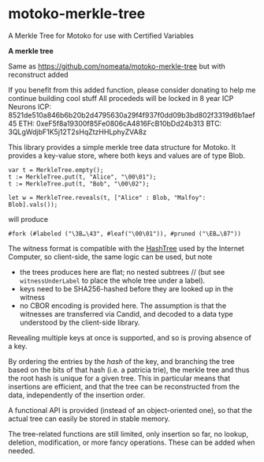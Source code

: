 # motoko-merkle-tree
A Merkle Tree for Motoko for use with Certified Variables


 **A merkle tree**

 Same as https://github.com/nomeata/motoko-merkle-tree but with reconstruct added

 If you benefit from this added function, please consider donating to help me continue building cool stuff
 All procededs will be locked in 8 year ICP Neurons
 ICP: 8521de510a846b6b20b2d4795630a29f4f937f0dd09b3bd802f3319d6b1aef45
 ETH: 0xeF5f8a19300f85Fe0806cA4816FcB10bDd24b313
 BTC: 3QLgWdjbF1K5j12T2sHqZtzHHLphyZVA8z


 This library provides a simple merkle tree data structure for Motoko.
 It provides a key-value store, where both keys and values are of type Blob.

 ```motoko
 var t = MerkleTree.empty();
 t := MerkleTree.put(t, "Alice", "\00\01");
 t := MerkleTree.put(t, "Bob", "\00\02");

 let w = MerkleTree.reveals(t, ["Alice" : Blob, "Malfoy": Blob].vals());
 ```
 will produce
 ```
 #fork (#labeled ("\3B…\43", #leaf("\00\01")), #pruned ("\EB…\87"))
 ```

 The witness format is compatible with
 the [HashTree] used by the Internet Computer,
 so client-side, the same logic can be used, but note

  * the trees produces here are flat; no nested subtrees
//     (but see `witnessUnderLabel` to place the whole tree under a label).
  * keys need to be SHA256-hashed before they are looked up in the witness
  * no CBOR encoding is provided here. The assumption is that the witnesses are transferred
    via Candid, and decoded to a data type understood by the client-side library.

 Revealing multiple keys at once is supported, and so is proving absence of a key.

 By ordering the entries by the _hash_ of the key, and branching the tree
 based on the bits of that hash (i.e. a patricia trie), the merkle tree and thus the root
 hash is unique for a given tree. This in particular means that insertions are efficient,
 and that the tree can be reconstructed from the data, independently of the insertion order.

 A functional API is provided (instead of an object-oriented one), so that
 the actual tree can easily be stored in stable memory.

 The tree-related functions are still limited, only insertion so far, no
 lookup, deletion, modification, or more fancy operations. These can be added
 when needed.

 [HashTree]: <https://sdk.dfinity.org/docs/interface-spec/index.html#_certificate>
